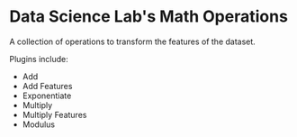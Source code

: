 # Data Science Lab's Math Operations

A collection of operations to transform the features of the dataset.

Plugins include:
* Add
* Add Features
* Exponentiate
* Multiply
* Multiply Features
* Modulus




